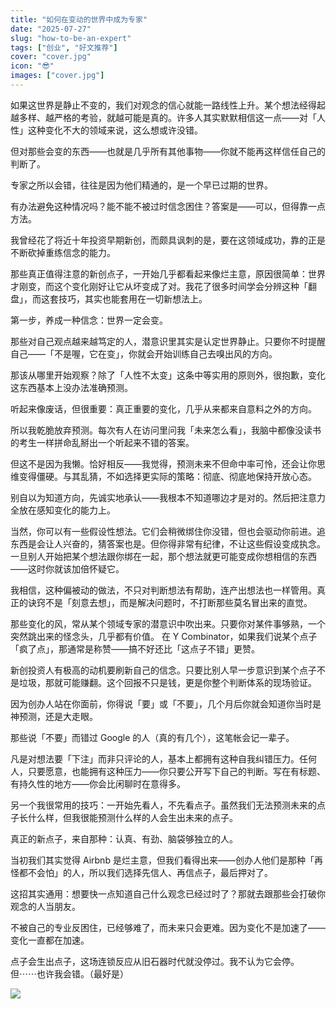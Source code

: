```yaml
---
title: "如何在变动的世界中成为专家"
date: "2025-07-27"
slug: "how-to-be-an-expert"
tags: ["创业", "好文推荐"]
cover: "cover.jpg"
icon: "😎"
images: ["cover.jpg"]
---
```

如果这世界是静止不变的，我们对观念的信心就能一路线性上升。某个想法经得起越多样、越严格的考验，就越可能是真的。许多人其实默默相信这一点——对「人性」这种变化不大的领域来说，这么想或许没错。



但对那些会变的东西——也就是几乎所有其他事物——你就不能再这样信任自己的判断了。



专家之所以会错，往往是因为他们精通的，是一个早已过期的世界。



有办法避免这种情况吗？能不能不被过时信念困住？答案是——可以，但得靠一点方法。



我曾经花了将近十年投资早期新创，而颇具讽刺的是，要在这领域成功，靠的正是不断砍掉重练信念的能力。



那些真正值得注意的新创点子，一开始几乎都看起来像烂主意，原因很简单：世界才刚变，而这个变化刚好让它从坏变成了对。我花了很多时间学会分辨这种「翻盘」，而这套技巧，其实也能套用在一切新想法上。



第一步，养成一种信念：世界一定会变。



那些对自己观点越来越笃定的人，潜意识里其实是认定世界静止。只要你不时提醒自己——「不是喔，它在变」，你就会开始训练自己去嗅出风的方向。



那该从哪里开始观察？除了「人性不太变」这条中等实用的原则外，很抱歉，变化这东西基本上没办法准确预测。



听起来像废话，但很重要：真正重要的变化，几乎从来都来自意料之外的方向。



所以我乾脆放弃预测。每次有人在访问里问我「未来怎么看」，我脑中都像没读书的考生一样拼命乱掰出一个听起来不错的答案。



但这不是因为我懒。恰好相反——我觉得，预测未来不但命中率可怜，还会让你思维变得僵硬。与其乱猜，不如选择更实际的策略：彻底、彻底地保持开放心态。



别自以为知道方向，先诚实地承认——我根本不知道哪边才是对的。然后把注意力全放在感知变化的能力上。



当然，你可以有一些假设性想法。它们会稍微绑住你没错，但也会驱动你前进。追东西是会让人兴奋的，猜答案也是。但你得非常有纪律，不让这些假设变成执念。
一旦别人开始把某个想法跟你绑在一起，那个想法就更可能变成你想相信的东西——这时你就该加倍怀疑它。



我相信，这种偏被动的做法，不只对判断想法有帮助，连产出想法也一样管用。真正的诀窍不是「刻意去想」，而是解决问题时，不打断那些莫名冒出来的直觉。



那些变化的风，常从某个领域专家的潜意识中吹出来。只要你对某件事够熟，一个突然跳出来的怪念头，几乎都有价值。
在 Y Combinator，如果我们说某个点子「疯了点」，那通常是称赞——搞不好还比「这点子不错」更赞。



新创投资人有极高的动机要刷新自己的信念。只要比别人早一步意识到某个点子不是垃圾，那就可能赚翻。这个回报不只是钱，更是你整个判断体系的现场验证。



因为创办人站在你面前，你得说「要」或「不要」，几个月后你就会知道你当时是神预测，还是大走眼。



那些说「不要」而错过 Google 的人（真的有几个），这笔帐会记一辈子。



凡是对想法要「下注」而非只评论的人，基本上都拥有这种自我纠错压力。任何人，只要愿意，也能拥有这种压力——你只要公开写下自己的判断。写在有标题、有持久性的地方——你会比闲聊时在意得多。



另一个我很常用的技巧：一开始先看人，不先看点子。虽然我们无法预测未来的点子长什么样，但我很能预测什么样的人会生出未来的点子。



真正的新点子，来自那种：认真、有劲、脑袋够独立的人。



当初我们其实觉得 Airbnb 是烂主意，但我们看得出来——创办人他们是那种「再怪都不会怕」的人，所以我们选择先信人、再信点子，最后押对了。



这招其实通用：想要快一点知道自己什么观念已经过时了？那就去跟那些会打破你观念的人当朋友。



不被自己的专业反困住，已经够难了，而未来只会更难。因为变化不是加速了——变化一直都在加速。



点子会生出点子，这场连锁反应从旧石器时代就没停过。我不认为它会停。
但⋯⋯也许我会错。（最好是）




![](https://prod-files-secure.s3.us-west-2.amazonaws.com/112d0858-5090-4d34-a606-b75eb8d65fd2/46476355-9cf3-4e99-9b7a-3531bc426380/1000202064.png?X-Amz-Algorithm=AWS4-HMAC-SHA256&X-Amz-Content-Sha256=UNSIGNED-PAYLOAD&X-Amz-Credential=ASIAZI2LB4664DBKQ6C4%2F20250927%2Fus-west-2%2Fs3%2Faws4_request&X-Amz-Date=20250927T141052Z&X-Amz-Expires=3600&X-Amz-Security-Token=IQoJb3JpZ2luX2VjEBoaCXVzLXdlc3QtMiJHMEUCIQDE%2Bvkob9hD78iXbJzlvvEoyP%2FIDsqtdRnQJpMJzdKlJwIgRik%2FrvtmSSnUlPdPUEerHcd0Cs2rtNEB%2BCB2KpX3uy4qiAQIo%2F%2F%2F%2F%2F%2F%2F%2F%2F%2F%2FARAAGgw2Mzc0MjMxODM4MDUiDPjtor%2FLVyK8FYhOASrcAxnW87n5cuTUnQvETAj2xahhyn4%2BGrt5k9BvseVmN1ZMrveQ23UuS23gRwIZ0YLx06W8427xHrDIeYrxGlUUnAjO510dnsk1x7nj2phlR9%2FF2v3HqyTI00EbJeHtYvHEWJc74ad44BqY77bUjMJtI3%2BV0C2FOChAfsiOIZ7n3IfKH%2B%2BJPJQWwyvZpua%2BfJlizLLck2pRog4ZcIOhHoKGUMTlkX9wp0anwSSWb4yKtWeqEuG8COYgeY7MwlbQdGdkXDf4QykJdnSOsYH%2Bt%2Bb3cIc0sOhSX%2Fv4bqfqp0FjoQze%2BvFEeA6NvYwxyUCgoGFqdS%2FfnWGiuwRQmYpnkjuuMmTSYMU%2FFwTphHI2sLRjqBAFnCIOL%2F0ZEOTWEffkeZYrlJXPdD1VHDf7F9Obu4pg%2Fg4mm%2BbVwAErD6a%2FgEnbQcuBNUiBZtG28%2FW%2Bb7QW7WgMhv10zz1MvYSxLnvMKQatMiEafdrrg4sWwqdmTxhqJ3EtV5vJjlk5sSYdpsQwNPcQ3O9tRxIGU05UXyNq12eCxWOVfUNdc1TfeqSdinezgAgdQaGMvqlswXE8tXFYqoKBSkDQGbLOzMTj8kkgUUVDaQ7NkGRhTjgnGhvaB1MZXNswgDktoIVkXhDVXIcrMJHj3sYGOqUBtHfT2ZJWV%2Fpub6gJeIVTufu8gOelHJvMRv%2Fr7jijptpH8UtmbXMETe2Ey5IQ%2BPie6Kb7av1QCZg5Tx66oBRstishe6AZGr3lA3HsdjJ0tmdXQYCtdia2TqSqzdKhUy795TgBWPf7nZZjfsX%2BVfak5W9BcYbIlUaIIHo8mv%2FtrWO0sVt6qYtYrK7tM%2BSWKVSQDB3PVaHjyjuCoRbfxTnmNcnZvWqJ&X-Amz-Signature=eb928b62099a6f32378ce00212dcd6f5b1299114a40096b987745d6f4b58cb85&X-Amz-SignedHeaders=host&x-amz-checksum-mode=ENABLED&x-id=GetObject)

